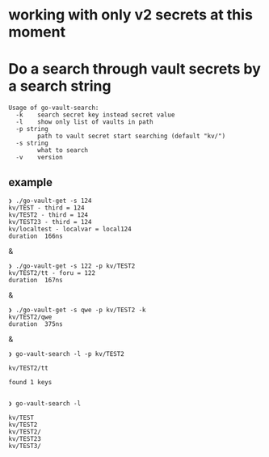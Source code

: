 # **working with only v2 secrets at this moment**
# Do a search through vault secrets by a search string
```
Usage of go-vault-search:
  -k	search secret key instead secret value
  -l	show only list of vaults in path
  -p string
    	path to vault secret start searching (default "kv/")
  -s string
    	what to search
  -v	version
```

## example
```
❯ ./go-vault-get -s 124
kv/TEST - third = 124
kv/TEST2 - third = 124
kv/TEST23 - third = 124
kv/localtest - localvar = local124
duration  166ns
```
&
```
❯ ./go-vault-get -s 122 -p kv/TEST2
kv/TEST2/tt - foru = 122
duration  167ns
```
&
```
❯ ./go-vault-get -s qwe -p kv/TEST2 -k
kv/TEST2/qwe
duration  375ns
```
&
```
❯ go-vault-search -l -p kv/TEST2

kv/TEST2/tt

found 1 keys


❯ go-vault-search -l

kv/TEST
kv/TEST2
kv/TEST2/
kv/TEST23
kv/TEST3/
```